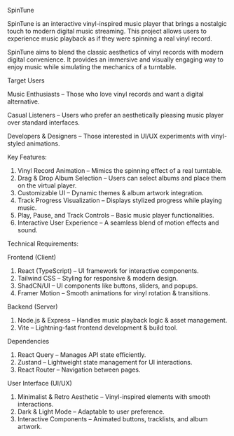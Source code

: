 SpinTune

SpinTune is an interactive vinyl-inspired music player that brings a nostalgic touch to modern digital music streaming. This project allows users to experience music playback as if they were spinning a real vinyl record.

SpinTune aims to blend the classic aesthetics of vinyl records with modern digital convenience. It provides an immersive and visually engaging way to enjoy music while simulating the mechanics of a turntable.



Target Users

Music Enthusiasts – Those who love vinyl records and want a digital alternative.

Casual Listeners – Users who prefer an aesthetically pleasing music player over standard interfaces.

Developers & Designers – Those interested in UI/UX experiments with vinyl-styled animations.

Key Features:
1. Vinyl Record Animation – Mimics the spinning effect of a real turntable.
2. Drag & Drop Album Selection – Users can select albums and place them on the virtual player.
3. Customizable UI – Dynamic themes & album artwork integration.
4. Track Progress Visualization – Displays stylized progress while playing music.
5. Play, Pause, and Track Controls – Basic music player functionalities.
6. Interactive User Experience – A seamless blend of motion effects and sound.


Technical Requirements:

Frontend (Client)
1. React (TypeScript) – UI framework for interactive components.
2. Tailwind CSS – Styling for responsive & modern design.
3. ShadCN/UI – UI components like buttons, sliders, and popups.
4. Framer Motion – Smooth animations for vinyl rotation & transitions.
  
Backend (Server)
1. Node.js & Express – Handles music playback logic & asset management.
2. Vite – Lightning-fast frontend development & build tool.
  
Dependencies
1. React Query – Manages API state efficiently.
2. Zustand – Lightweight state management for UI interactions.
3. React Router – Navigation between pages.

User Interface (UI/UX)
1. Minimalist & Retro Aesthetic – Vinyl-inspired elements with smooth interactions.
2. Dark & Light Mode – Adaptable to user preference.
3. Interactive Components – Animated buttons, tracklists, and album artwork.
